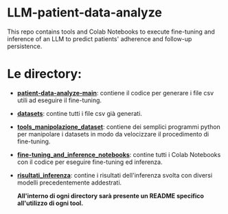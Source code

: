 # LLM-patient-data-analyze
This repo contains tools and Colab Notebooks to execute fine-tuning and inference of an LLM to predict patients' adherence and follow-up persistence.

# Le directory:

- [**patient-data-analyze-main**](./patient-data-analyze-main): contiene il codice per generare i file csv utili ad eseguire il fine-tuning.
- [**datasets**](./datasets): contine tutti i file csv già generati.
- [**tools_manipolazione_dataset**](./tools_manipolazione_dataset): contiene dei semplici programmi python per manipolare i datasets in modo da velocizzare il procedimento di fine-tuning.
- [**fine-tuning_and_inference_notebooks**](./fine-tuning_and_inference_notebooks): contine tutti i Colab Notebooks con il codice per eseguire fine-tuning ed inferenza.
- [**risultati_inferenza**](./risultati_inferenza): contine i risultati dell'inferenza svolta con diversi modelli precedentemente addestrati.

  **All'interno di ogni directory sarà presente un README specifico all'utilizzo di ogni tool.**


